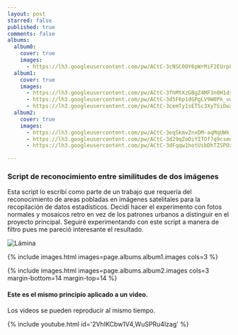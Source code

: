 ```yaml
---
layout: post
starred: false
published: true
comments: false
albums:
  album0:
    cover: true
    images:
      - https://lh3.googleusercontent.com/pw/ACtC-3cNSC0OY6pWrMiF2EUrp8zE_yIY1ttr7_4Bb8RhLhE_LiYmBnwxIqYBXlm13PvtLbLpBrJda-20ndriUGWabdRyN3mtVmWTa0QGkchWo0IOVSlijspuvUWH9HKyvfoK-V6nN1w655quHqxD7AvdtiUIqQ=w1848-h798-no?authuser=1
  album1:
    cover: true
    images:
      - https://lh3.googleusercontent.com/pw/ACtC-3fhMtXzGBgZ4MF3n0H1ds86x3kcjY--BmdNGKGQpNC4Fk-q5mRjBeezBqKMeA-sRZCxMpKabFgvSkpg_dNNJz-2ZYDCK2Mw_7-WG-m2NBEw8IOO1qV0xkU9DFdMoRNFqPV1vTUyqciecltbBCOalCSGsg=s783-no?authuser=1
      - https://lh3.googleusercontent.com/pw/ACtC-3d5F6p1dGPgLV9W0Pk_vwGWyJzirjwQqAX_00sAq0T6wL-nxZ4oBQq-iIttlTifa72fZygI5L2F2_6_vPufVyoPqtkxZj2ERSobTDklxXPWJEH6iWQZn2tvNUuWduKLp92ay5Vfzsc22CasijmX_UMP1w=w783-h790-no?authuser=1
      - https://lh3.googleusercontent.com/pw/ACtC-3cemTy1sETSc3XyTSiDwzS-QUqYFchFzrQjmPvVM7KOzCfD-_rOZXmI3ji1XMckyyF6VCGP2JW1HrWSfzwRLAbIfnChKn0AXP5iCE5KHzW3091qjTg_5VppuEX1igIPSaKSNiLRyUUAfytYVidMZtXhKg=w785-h788-no?authuser=1
  album2:
    cover: true
    images:
      - https://lh3.googleusercontent.com/pw/ACtC-3eqSkmvZnxDM-aqMqUWk_3Wp7-mwthXfKoA0b8Q9suRBc-ROZCGQkeJdvQWA3g8z7DF3580opPVHlJ_RGjbSZbSgELxKakw1NBWjN4mGLVhd2xmznDLHM-bEhpHBqY5Cs521t9Vb4K4_achsKH2fUm0Mg=w1874-h893-no?authuser=1
      - https://lh3.googleusercontent.com/pw/ACtC-3d29qZoOiYITOf7q9csmuEORkgbLIxTPNrEs2mSyxTv7pO9FybAy3TQgvTIiJiKFQtBlw3OlJeHC2UXHlLZbaJcrN7I8u1TOnljZx5v0iiEd-6TddSp3O2wKwLzQEFumvOZ3gR7bGR79-BsWd9T8rbNrg=w1350-h893-no?authuser=1
      - https://lh3.googleusercontent.com/pw/ACtC-3dFqqw1hotUsbDhTZSPOzvEgeRykslrFgu5uszjuIQCdsikLtlqdbGhPyvaHbDTZDeMUTIvam2sH0wAZM5CxMTzV8F_w4_Y5YFFUvoeLQ7bY15BIm50PvmHAoakwm9B3dFcoGObZtDwiUbWn3TW0MuR9A=w1077-h893-no?authuser=1

---
```


### Script de reconocimiento entre similitudes de dos imágenes
Esta script lo escribí como parte de un trabajo que requería del reconocimiento de areas pobladas en imágenes satelitales para la recopilación de datos estadísticos. Decidí hacer el experimento con fotos normales y mosaicos retro en vez de los patrones urbanos a distinguir en el proyecto principal. Seguiré experimentando con este script a manera de filtro pues me pareció interesante el resultado.

![Lámina]({{page.albums.album0.images[0]}})

{% include images.html images=page.albums.album1.images cols=3 %}

{% include images.html images=page.albums.album2.images cols=3 margin-bottom=14 margin-top=14 %}

#### Este es el mismo principio aplicado a un video.

Los videos se pueden reproducir al mismo tiempo.

{% include youtube.html id='2VhIKCbw1V4,WuSPRu4lzag' %}
